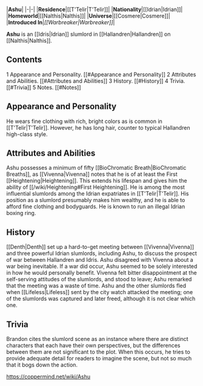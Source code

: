 |**Ashu**|
|-|-|
|**Residence**|[[T'Telir\|T'Telir]]|
|**Nationality**|[[Idrian\|Idrian]]|
|**Homeworld**|[[Nalthis\|Nalthis]]|
|**Universe**|[[Cosmere\|Cosmere]]|
|**Introduced In**|*[[Warbreaker\|Warbreaker]]*|

**Ashu** is an [[Idris\|Idrian]] slumlord in [[Hallandren\|Hallandren]] on [[Nalthis\|Nalthis]].

## Contents

1 Appearance and Personality. [[#Appearance and Personality]] 
2 Attributes and Abilities. [[#Attributes and Abilities]] 
3 History. [[#History]] 
4 Trivia. [[#Trivia]] 
5 Notes. [[#Notes]] 


## Appearance and Personality
He wears fine clothing with rich, bright colors as is common in [[T'Telir\|T'Telir]]. However, he has long hair, counter to typical Hallandren high-class style.

## Attributes and Abilities
Ashu possesses a minimum of fifty [[BioChromatic Breath\|BioChromatic Breaths]], as [[Vivenna\|Vivenna]] notes that he is of at least the First [[Heightening\|Heightening]]. This extends his lifespan and gives him the ability of [[/wiki/Heightening#First Heightening]].
He is among the most influential slumlords among the Idrian expatriates in [[T'Telir\|T'Telir]]. His position as a slumlord presumably makes him wealthy, and he is able to afford fine clothing and bodyguards.
He is known to run an illegal Idrian boxing ring.

## History
[[Denth\|Denth]] set up a hard-to-get meeting between [[Vivenna\|Vivenna]] and three powerful Idrian slumlords, including Ashu, to discuss the prospect of war between Hallandren and Idris. Ashu disagreed with Vivenna about a war being inevitable. If a war did occur, Ashu seemed to be solely interested in how he would personally benefit. Vivenna felt bitter disappointment at the self-serving attitudes of the slumlords, and stood to leave; Ashu remarked that the meeting was a waste of time. Ashu and the other slumlords fled when [[Lifeless\|Lifeless]] sent by the city watch attacked the meeting; one of the slumlords was captured and later freed, although it is not clear which one.

## Trivia
Brandon cites the slumlord scene as an instance where there are distinct characters that each have their own perspectives, but the differences between them are not significant to the plot. When this occurs, he tries to provide adequate detail for readers to imagine the scene, but not so much that it bogs down the action.


https://coppermind.net/wiki/Ashu